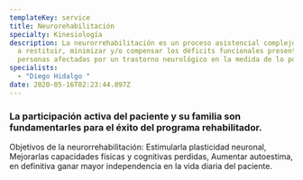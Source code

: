```yaml
---
templateKey: service
title: Neurorehabilitación
specialty: Kinesiología
description: La neurorrehabilitación es un proceso asistencial complejo dirigido
  a restituir, minimizar y/o compensar los déficits funcionales presentes en las
  personas afectadas por un trastorno neurológico en la medida de lo posible.
specialists:
  - "Diego Hidalgo "
date: 2020-05-16T02:23:44.897Z
---
```

### La participación activa del paciente y su familia son fundamentarles para el éxito del programa rehabilitador.

Objetivos de la neurorrehabilitación: Estimularla plasticidad neuronal, Mejorarlas capacidades físicas y cognitivas perdidas, Aumentar autoestima, en definitiva ganar mayor independencia en la vida diaria del paciente.